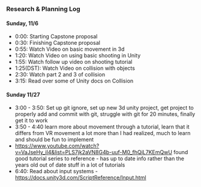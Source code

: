 











### Research & Planning Log
#### Sunday, 11/6
* 0:00: Starting Capstone proposal
* 0:30: Finishing Capstone proposal
* 0:55: Watch Video on basic movement in 3d
* 1:20: Watch Video on using basic shooting in Unity
* 1:55: Watch follow up video on shooting tutorial
* 1:25(DST): Watch Video on collision with objects
* 2:30: Watch part 2 and 3 of collision
* 3:15: Read over some of Unity docs on Collision

#### Sunday 11/27
* 3:00 - 3:50: Set up git ignore, set up new 3d unity project, get project to properly add and commit with git, struggle with git for 20 minutes, finally get it to work
* 3:50 - 4:40 learn more about movement through a tutorial, learn that it differs from VR movement a lot more than I had realized, much to learn and should be fun to implement
* https://www.youtube.com/watch?v=VaJseHy_iI4&list=PLS7jk2aVN8G4b-uuf-M0_fhQjL7KEmQwU found good tutorial series to reference - has up to date info rather than the years old out of date stuff in a lot of tutorials
* 6:40: Read about input systems - https://docs.unity3d.com/ScriptReference/Input.html